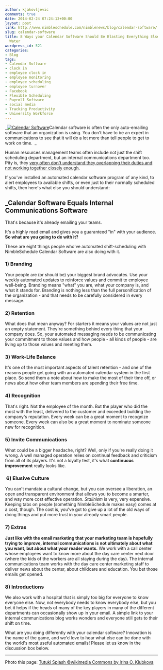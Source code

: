 ```yaml
---
author: kjakovljevic
comments: true
date: 2014-02-24 07:24:13+00:00
layout: post
link: http://www.nimbleschedule.com/nimblenews/blog/calendar-software/
slug: calendar-software
title: 8 Ways your Calendar Software Should Be Blasting Everything Else Out of the
  Water
wordpress_id: 521
categories:
- Blog
tags:
- Calendar Software
- clock in
- employee clock in
- employee monitoring
- employee scheduling
- employee turnover
- Facebook
- Flexible Scheduling
- Payroll Software
- social media
- Tracking Productivity
- University Workforce
---
```


_[![Calendar Software](http://www.nimbleschedule.com/wp-content/uploads/2014/02/Calendar-Software.jpg)](http://www.nimbleschedule.com/wp-content/uploads/2014/02/Calendar-Software.jpg)Calendar software is often the only auto-emailing software that an organization is using. You don't have to be an expert in communications to see that it will do a lot more than tell people to get to work on time.  _

Human resources management teams often include not just the shift scheduling department, but an internal communications department too. Pity is, they [very often don't understand they overlapping their duties and not working together closely enough](http://www.hrmagazine.co.uk/hr/features/1014675/internal-communications-whose-job-who-shouts-loudest).

If you've installed an automated calendar software program of any kind, to alert employees to available shifts, or even just to their normally scheduled shifts, then here's what else you should understand:


## _Calendar Software Equals Internal Communications Software


That's because it's already emailing your teams.

It's a highly read email and gives you a guaranteed "in" with your audience. **So what are you going to do with it?**

These are eight things people who've automated shift-scheduling with NimbleSchedule Calendar Software are also doing with it.


### 1) Branding


Your people are (or should be) your biggest brand advocates. Use your weekly automated updates to reinforce values and commit to employee well-being. Branding means "what" you are, what your company is, and what it stands for. Branding is nothing less than the full personification of the organization - and that needs to be carefully considered in every message.


### 2) Retention


What does that mean anyway? For starters it means your values are not just an empty statement. They're something behind every thing that your company does. So, your automated messaging needs to be communicating your commitment to those values and how people - all kinds of people - are living up to those values and meeting them.


### 3) Work-Life Balance


It's one of the most important aspects of talent retention - and one of the reasons people get going with an automated calendar system in the first place. So send them a note about how to make the most of their time off, or news about how other team members are spending their free time.


### 4) Recognition


That's right. Not the employee of the month. But the player who did the most with the least, delivered to the customer and exceeded building the company's reputation. Every week can be a great moment to recognize someone. Every week can also be a great moment to nominate someone new for recognition.


### 5) Invite Communications


What could be a bigger headache, right? Well, only if you're really doing it wrong. A well managed operation relies on continual feedback and criticism from all of its players. It's not a loyalty test, it's what **continuous improvement** really looks like.


###  6) Elusive Culture


You can't mandate a cultural change, but you can oversee a liberation, an open and transparent environment that allows you to become a smarter, and way more cost effective operation. _Stalinism_ is very, very expensive. Keeping tabs on people (something NimbleSchedule makes easy) comes at a cost, though. The cost is, you've got to give up a lot of the old ways of doing things and put more trust in your already smart people.


### 7) Extras


**Just like with the email marketing that your marketing team is hopefully trying to improve, internal communications is not ultimately about what you want, but about what your reader wants.** We work with a call center whose employees want to know more about the day care center next door (where the kids of the workers are all staying during the day). The internal communications team works with the day care center marketing staff to deliver news about the center, about childcare and education. You bet those emails get opened.


### 8) Introductions


We also work with a hospital that is simply too big for everyone to know everyone else. Now, not everybody needs to know everybody else, but you bet it helps if the heads of many of the key players in many of the different departments can occasionally show up in your email. A simple link to your internal communications blog works wonders and everyone still gets to their shift on time.

What are you doing differently with your calendar software? Innovation is the name of the game, and we'd love to hear what else can be done with the world's most useful automated emails! Please let us know in the discussion box below.

______

Photo this page: [Tutuki Splash ©wikimedia Commons by Irina O. Klubkova](http://commons.wikimedia.org/wiki/File:Tutuki_Splash.jpg)
